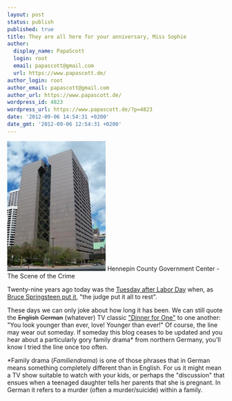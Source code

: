```yaml
---
layout: post
status: publish
published: true
title: They are all here for your anniversary, Miss Sophie
author:
  display_name: PapaScott
  login: root
  email: papascott@gmail.com
  url: https://www.papascott.de/
author_login: root
author_email: papascott@gmail.com
author_url: https://www.papascott.de/
wordpress_id: 4823
wordpress_url: https://www.papascott.de/?p=4823
date: '2012-09-06 14:54:31 +0200'
date_gmt: '2012-09-06 12:54:31 +0200'
---
```

<p><a href="/wordpress/wp-content/uploads/2012/09/Hennepin_County_Government_Center.jpg"><img src="/wordpress/wp-content/uploads/2012/09/Hennepin_County_Government_Center-228x300.jpg" alt="" title="Hennepin_County_Government_Center.jpg" width="228" height="300" class="size-medium wp-image-4822" /></a> Hennepin County Government Center - The Scene of the Crime</p>
<p>Twenty-nine years ago today was the <a href="/archives/2000/09/06/">Tuesday after Labor Day</a> when, as <a href="http://brucespringsteen.net/songs/the-river">Bruce Springsteen put it</a>, "the judge put it all to rest".</p>
<p>These days we can only joke about how long it has been. We can still quote the <s>English</s> <s>German</s> (whatever) TV classic <a href="http://en.wikipedia.org/wiki/Dinner_for_One">"Dinner for One"</a> to one another: "You look younger than ever, love! Younger than ever!" Of course, the line may wear out someday. If someday this blog ceases to be updated and you hear about a particularly gory family drama* from northern Germany, you'll know I tried the line once too often.</p>
<p>*Family drama (<em>Familiendrama</em>) is one of those phrases that in German means something completely different than in English. For us it might mean a TV show suitable to watch with your kids, or perhaps the "discussion" that ensues when a teenaged daughter tells her parents that she is pregnant. In German it refers to a murder (often a murder/suicide) within a family.</p>
